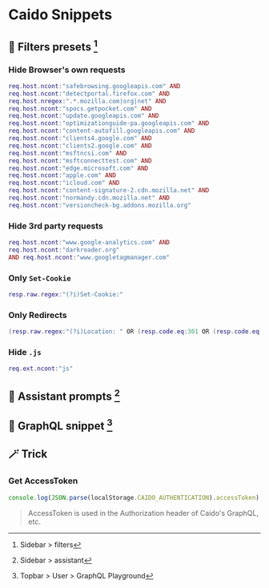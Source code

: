# Caido Snippets
## 🔎 Filters presets [^1]
[^1]: Sidebar > filters
### Hide Browser's own requests
```lua
req.host.ncont:"safebrowsing.googleapis.com" AND 
req.host.ncont:"detectportal.firefox.com" AND 
req.host.nregex:".*.mozilla.com|org|net" AND 
req.host.ncont:"spocs.getpocket.com" AND 
req.host.ncont:"update.googleapis.com" AND 
req.host.ncont:"optimizationguide-pa.googleapis.com" AND 
req.host.ncont:"content-autofill.googleapis.com" AND 
req.host.ncont:"clients4.google.com" AND 
req.host.ncont:"clients2.google.com" AND 
req.host.ncont:"msftncsi.com" AND 
req.host.ncont:"msftconnecttest.com" AND 
req.host.ncont:"edge.microsoft.com" AND 
req.host.ncont:"apple.com" AND 
req.host.ncont:"icloud.com" AND 
req.host.ncont:"content-signature-2.cdn.mozilla.net" AND 
req.host.ncont:"normandy.cdn.mozilla.net" AND 
req.host.ncont:"versioncheck-bg.addons.mozilla.org"
```

### Hide 3rd party requests

```lua
req.host.ncont:"www.google-analytics.com" AND
req.host.ncont:"darkreader.org"
AND req.host.ncont:"www.googletagmanager.com"
```

### Only `Set-Cookie`
```lua
resp.raw.regex:"(?i)Set-Cookie:"
```

### Only Redirects
```lua
(resp.raw.regex:"(?i)Location: " OR (resp.code.eq:301 OR (resp.code.eq:302 OR (resp.code.eq:307 OR resp.code.eq:308))))
```

### Hide `.js`
```lua
req.ext.ncont:"js"
```

## 🤖 Assistant prompts [^2]
[^2]: Sidebar > assistant

## 🔩 GraphQL snippet [^3]
[^3]: Topbar > User > GraphQL Playground

## 🪄 Trick
### Get AccessToken

```javascript
console.log(JSON.parse(localStorage.CAIDO_AUTHENTICATION).accessToken)
```

> AccessToken is used in the Authorization header of Caido's GraphQL, etc.
